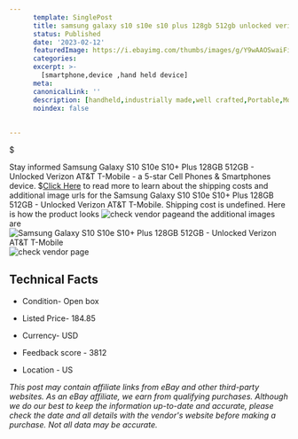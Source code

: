 ```yaml
---
      template: SinglePost
      title: samsung galaxy s10 s10e s10 plus 128gb 512gb unlocked verizon at t t mobile
      status: Published
      date: '2023-02-12'
      featuredImage: https://i.ebayimg.com/thumbs/images/g/Y9wAAOSwaiFiuyFg/s-l225.jpg
      categories: 
      excerpt: >-
        [smartphone,device ,hand held device]
      meta:
      canonicalLink: ''
      description: [handheld,industrially made,well crafted,Portable,Mobile,Compact,Convenient,Lightweight,Maneuverable,Man-portable,Miniature,Carriable,Hand-held,Light,Holdable,Transportable,Mobile device,Pocket-sized,On-the-go,Wireless,Cordless,Compact size,Convenient size, smartphone,device ,hand held device]
      noindex: false
      
        
---
```

$

Stay informed Samsung Galaxy S10 S10e S10+ Plus 128GB 512GB - Unlocked Verizon AT&T T-Mobile - a 5-star Cell Phones & Smartphones device.
$[Click Here](https://www.ebay.com/itm/185481505988?hash=item2b2f8f2cc4%3Ag%3AY9wAAOSwaiFiuyFg&mkevt=1&mkcid=1&mkrid=711-53200-19255-0&campid=%253CePNCampaignId%253E&customid=%253CreferenceId%253E&toolid=10049) to read more to learn about the shipping costs and additional image urls for the Samsung Galaxy S10 S10e S10+ Plus 128GB 512GB - Unlocked Verizon AT&T T-Mobile. Shipping cost is undefined. Here is how the product looks ![check vendor page](https://i.ebayimg.com/thumbs/images/g/Y9wAAOSwaiFiuyFg/s-l225.jpg)and the additional images are![Samsung Galaxy S10 S10e S10+ Plus 128GB 512GB - Unlocked Verizon AT&T T-Mobile](https://i.ebayimg.com/images/g/Y9wAAOSwaiFiuyFg/s-l640.jpg)![check vendor page](https://origin-galleryplus.ebayimg.com/ws/web/185481505988_2_0_1/225x225.jpg,https://origin-galleryplus.ebayimg.com/ws/web/185481505988_3_0_1/225x225.jpg,https://origin-galleryplus.ebayimg.com/ws/web/185481505988_4_0_1/225x225.jpg)



 ## Technical Facts 



     
      

 - Condition- Open box 


      

 - Listed Price- 184.85 


      

 - Currency- USD 


      

 - Feedback score - 3812 


      

 - Location - US 


      
      

 *_This post may contain affiliate links from eBay and other third-party websites. As an eBay affiliate, we earn from qualifying purchases. Although we do our best to keep the information up-to-date and accurate, please check the date and all details with the vendor's website before making a purchase. Not all data may be accurate._*






